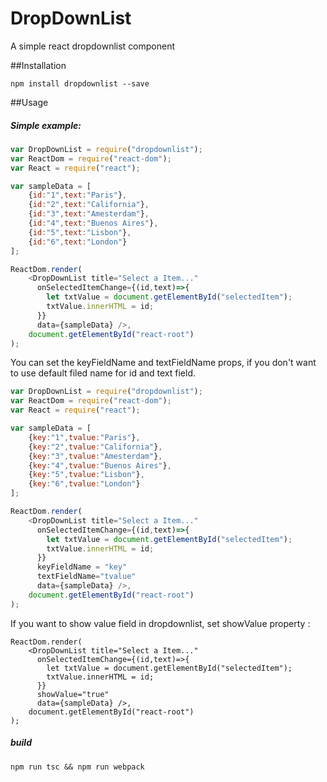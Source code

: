 # DropDownList
A simple react dropdownlist component

##Installation

```
npm install dropdownlist --save
```

##Usage

##### Simple example:
```javascript
var DropDownList = require("dropdownlist");
var ReactDom = require("react-dom");
var React = require("react");

var sampleData = [
    {id:"1",text:"Paris"},
    {id:"2",text:"California"},
    {id:"3",text:"Amesterdam"},
    {id:"4",text:"Buenos Aires"},
    {id:"5",text:"Lisbon"},
    {id:"6",text:"London"}
];

ReactDom.render(
    <DropDownList title="Select a Item..." 
      onSelectedItemChange={(id,text)=>{
        let txtValue = document.getElementById("selectedItem");
        txtValue.innerHTML = id;
      }}
      data={sampleData} />,
    document.getElementById("react-root")
);

```

You can set the keyFieldName and textFieldName props, if you don't want to use default filed name for id and text field.

```javascript
var DropDownList = require("dropdownlist");
var ReactDom = require("react-dom");
var React = require("react");

var sampleData = [
    {key:"1",tvalue:"Paris"},
    {key:"2",tvalue:"California"},
    {key:"3",tvalue:"Amesterdam"},
    {key:"4",tvalue:"Buenos Aires"},
    {key:"5",tvalue:"Lisbon"},
    {key:"6",tvalue:"London"}
];

ReactDom.render(
    <DropDownList title="Select a Item..." 
      onSelectedItemChange={(id,text)=>{
        let txtValue = document.getElementById("selectedItem");
        txtValue.innerHTML = id;
      }}
      keyFieldName = "key"
      textFieldName="tvalue"
      data={sampleData} />,
    document.getElementById("react-root")
);

```

If you want to show value field in dropdownlist, set showValue property : 
```
ReactDom.render(
    <DropDownList title="Select a Item..." 
      onSelectedItemChange={(id,text)=>{
        let txtValue = document.getElementById("selectedItem");
        txtValue.innerHTML = id;
      }}
      showValue="true"
      data={sampleData} />,
    document.getElementById("react-root")
);

```

##### build

```
npm run tsc && npm run webpack

```


